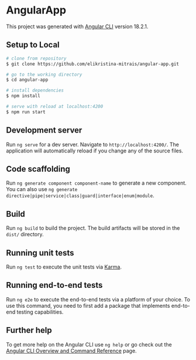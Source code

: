 # AngularApp

This project was generated with [Angular CLI](https://github.com/angular/angular-cli) version 18.2.1.

## Setup to Local
``` bash
# clone from repository
$ git clone https://github.com/elikristina-mitrais/angular-app.git

# go to the working directory
$ cd angular-app

# install dependencies
$ npm install

# serve with reload at localhost:4200
$ npm run start
```

## Development server

Run `ng serve` for a dev server. Navigate to `http://localhost:4200/`. The application will automatically reload if you change any of the source files.

## Code scaffolding

Run `ng generate component component-name` to generate a new component. You can also use `ng generate directive|pipe|service|class|guard|interface|enum|module`.

## Build

Run `ng build` to build the project. The build artifacts will be stored in the `dist/` directory.

## Running unit tests

Run `ng test` to execute the unit tests via [Karma](https://karma-runner.github.io).

## Running end-to-end tests

Run `ng e2e` to execute the end-to-end tests via a platform of your choice. To use this command, you need to first add a package that implements end-to-end testing capabilities.

## Further help

To get more help on the Angular CLI use `ng help` or go check out the [Angular CLI Overview and Command Reference](https://angular.dev/tools/cli) page.
